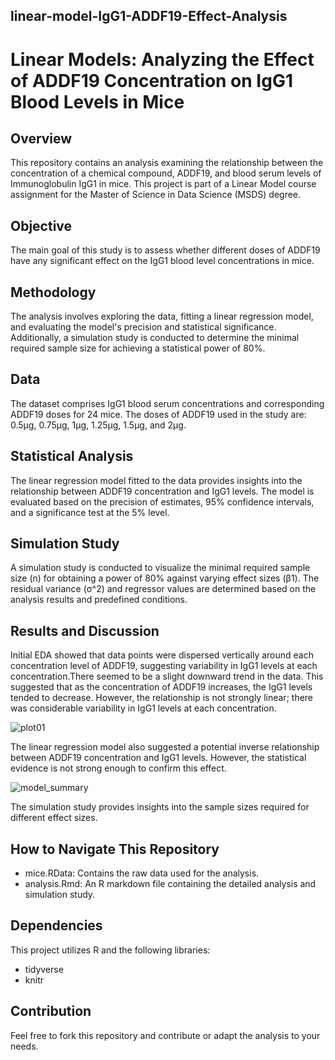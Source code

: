 ## linear-model-IgG1-ADDF19-Effect-Analysis
# **Linear Models: Analyzing the Effect of ADDF19 Concentration on IgG1 Blood Levels in Mice**

## Overview

This repository contains an analysis examining the relationship between the concentration of a chemical compound, ADDF19, and blood serum levels of Immunoglobulin IgG1 in mice. This project is part of a Linear Model course assignment for the Master of Science in Data Science (MSDS) degree.


## Objective

The main goal of this study is to assess whether different doses of ADDF19 have any significant effect on the IgG1 blood level concentrations in mice.


## Methodology

The analysis involves exploring the data, fitting a linear regression model, and evaluating the model's precision and statistical significance. Additionally, a simulation study is conducted to determine the minimal required sample size for achieving a statistical power of 80%.


## Data

The dataset comprises IgG1 blood serum concentrations and corresponding ADDF19 doses for 24 mice. The doses of ADDF19 used in the study are: 0.5µg, 0.75µg, 1µg, 1.25µg, 1.5µg, and 2µg.


## Statistical Analysis

The linear regression model fitted to the data provides insights into the relationship between ADDF19 concentration and IgG1 levels. The model is evaluated based on the precision of estimates, 95% confidence intervals, and a significance test at the 5% level.


## Simulation Study

A simulation study is conducted to visualize the minimal required sample size (n) for obtaining a power of 80% against varying effect sizes (β1). The residual variance (σ^2) and regressor values are determined based on the analysis results and predefined conditions.


## Results and Discussion

Initial EDA showed that data points were dispersed vertically around each concentration level of ADDF19, suggesting variability in IgG1 levels at each concentration.There seemed to be a slight downward trend in the data. This suggested that as the concentration of ADDF19 increases, the IgG1 levels tended to decrease. However, the relationship is not strongly linear; there was considerable variability in IgG1 levels at each concentration.

![plot01](https://github.com/paoyingheng/linear-model-IgG1-ADDF19-Effect-Analysis/assets/44899774/c7ba62e7-d9e6-468d-b9bb-3c0b5652f089)

The linear regression model also suggested a potential inverse relationship between ADDF19 concentration and IgG1 levels. However, the statistical evidence is not strong enough to confirm this effect. 

![model_summary](https://github.com/paoyingheng/linear-model-IgG1-ADDF19-Effect-Analysis/assets/44899774/a098a1b0-1500-4cd3-9a79-a2f29516300a)


The simulation study provides insights into the sample sizes required for different effect sizes.


## How to Navigate This Repository
- mice.RData: Contains the raw data used for the analysis.
- analysis.Rmd: An R markdown file containing the detailed analysis and simulation study.


## Dependencies

This project utilizes R and the following libraries:

- tidyverse
- knitr
  
## Contribution
Feel free to fork this repository and contribute or adapt the analysis to your needs.
